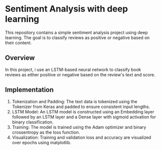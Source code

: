 # Sentiment Analysis with deep learning
This repository contains a simple sentiment analysis project using deep learning. The goal is to classify reviews as positive or negative based on their content.

## Overview

In this project, i use an LSTM-based neural network to classify book reviews as either positive or negative based on the review's text and score.

## Implementation

1. Tokenization and Padding: The text data is tokenized using the Tokenizer from Keras and padded to ensure consistent input lengths.
2. LSTM Model: An LSTM model is constructed using an Embedding layer followed by an LSTM layer and a Dense layer with sigmoid activation for binary classification.
3. Training: The model is trained using the Adam optimizer and binary crossentropy as the loss function.
4. Visualization: Training and validation loss and accuracy are visualized over epochs using matplotlib.
